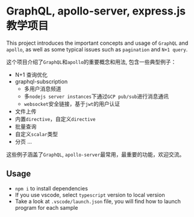 # GraphQL, apollo-server, express.js 教学项目

This project introduces the important concepts and usage of `GraphQL` and `apollo`, as well as some typical issues such as `pagination` and `N+1 query`.

这个项目介绍了`GraphQL`和`apollo`的重要概念和用法, 包含一些典型例子：

- N+1 查询优化
- graphql-subscription
  - 多用户消息频道
  - 多`nodejs server instances`下通过`GCP pub/sub`进行消息通讯
  - `websocket`安全链接，基于`jwt`的用户认证
- 文件上传
- 内置`directive`，自定义`directive`
- 批量查询
- 自定义`scalar`类型
- 分页
...

这些例子涵盖了`GraphQL`, `apollo-server`最常用，最重要的功能，欢迎交流。

## Usage

- `npm i` to install dependencies
- If you use vscode, select `typescript` version to local version
- Take a look at `.vscode/launch.json` file, you will find how to launch program for each sample
